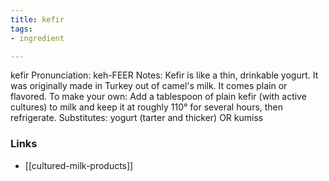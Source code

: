 ```yaml
---
title: kefir
tags:
- ingredient

---
```

kefir Pronunciation: keh-FEER Notes: Kefir is like a thin, drinkable yogurt. It was originally made in Turkey out of camel's milk. It comes plain or flavored. To make your own: Add a tablespoon of plain kefir (with active cultures) to milk and keep it at roughly 110° for several hours, then refrigerate. Substitutes: yogurt (tarter and thicker) OR kumiss

### Links

* [[cultured-milk-products]]
